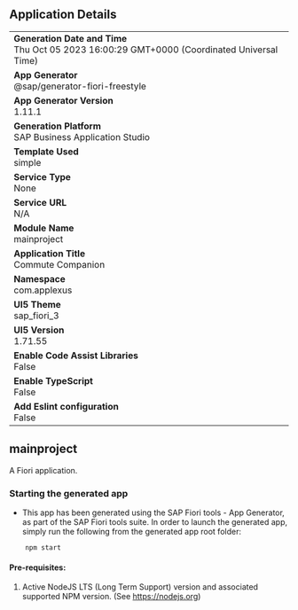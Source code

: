 ## Application Details
|               |
| ------------- |
|**Generation Date and Time**<br>Thu Oct 05 2023 16:00:29 GMT+0000 (Coordinated Universal Time)|
|**App Generator**<br>@sap/generator-fiori-freestyle|
|**App Generator Version**<br>1.11.1|
|**Generation Platform**<br>SAP Business Application Studio|
|**Template Used**<br>simple|
|**Service Type**<br>None|
|**Service URL**<br>N/A
|**Module Name**<br>mainproject|
|**Application Title**<br>Commute Companion|
|**Namespace**<br>com.applexus|
|**UI5 Theme**<br>sap_fiori_3|
|**UI5 Version**<br>1.71.55|
|**Enable Code Assist Libraries**<br>False|
|**Enable TypeScript**<br>False|
|**Add Eslint configuration**<br>False|

## mainproject

A Fiori application.

### Starting the generated app

-   This app has been generated using the SAP Fiori tools - App Generator, as part of the SAP Fiori tools suite.  In order to launch the generated app, simply run the following from the generated app root folder:

```
    npm start
```

#### Pre-requisites:

1. Active NodeJS LTS (Long Term Support) version and associated supported NPM version.  (See https://nodejs.org)


